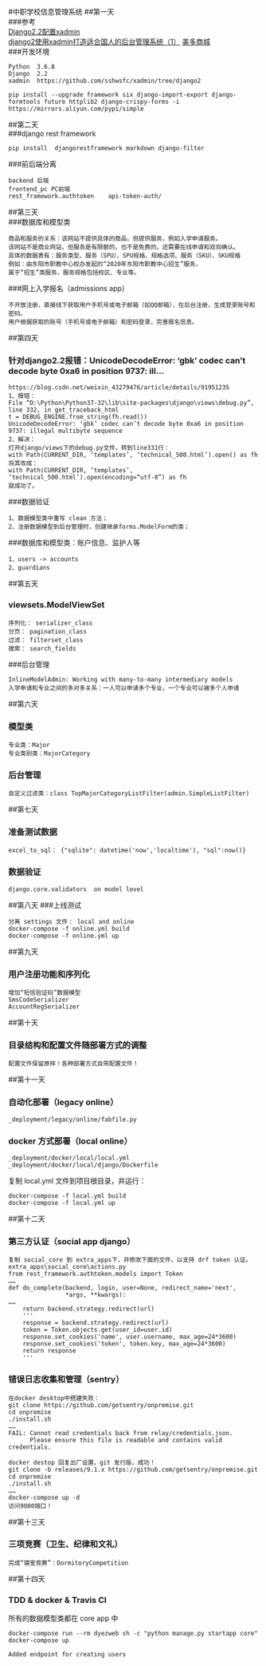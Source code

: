 #中职学校信息管理系统
##第一天  
###参考  
[Django2.2配置xadmin](https://blog.csdn.net/weixin_44944640/article/details/89402815)   
[django2使用xadmin打造适合国人的后台管理系统（1）](https://www.jianshu.com/p/9b3bfe934511)
[美多商城](https://gitee.com/zjdyez/meduo.site)    
###开发环境  
```text
Python  3.6.8
Django  2.2
xadmin  https://github.com/sshwsfc/xadmin/tree/django2
```
```commandline
pip install --upgrade framework six django-import-export django-formtools future httplib2 django-crispy-forms -i https://mirrors.aliyun.com/pypi/simple
```
##第二天   
###django rest framework  
```commandline
pip install  djangorestframework markdown django-filter
```  
###前后端分离  
```text
backend 后端
frontend_pc PC前端
rest_framework.authtoken    api-token-auth/
```
##第三天  
###数据库和模型类
```text
商品和服务的关系：该网站不提供具体的商品，但提供服务，例如入学申请服务。
该网站不是商业网站，但服务是有限额的，也不是免费的，还需要在线申请和双向确认。
具体的数据表有：服务类型、服务（SPU）、SPU规格、规格选项、服务（SKU）、SKU规格
例如：由东阳市职教中心校办发起的“2020年东阳市职教中心招生”服务，
属于“招生”类服务，服务规格包括校区、专业等。
```
###网上入学报名（admissions app）  
```text
不开放注册，直接线下获取用户手机号或电子邮箱（如QQ邮箱），在后台注册，生成登录账号和密码。
用户根据获取的账号（手机号或电子邮箱）和密码登录，完善报名信息。
```
##第四天  
### 针对django2.2报错：UnicodeDecodeError: ‘gbk’ codec can’t decode byte 0xa6 in position 9737: ill…  

```text
https://blog.csdn.net/weixin_43279476/article/details/91951235
1、报错：
File “D:\Python\Python37-32\lib\site-packages\django\views\debug.py”, line 332, in get_traceback_html
t = DEBUG_ENGINE.from_string(fh.read())
UnicodeDecodeError: ‘gbk’ codec can’t decode byte 0xa6 in position 9737: illegal multibyte sequence
2、解决：
打开django/views下的debug.py文件，转到line331行：
with Path(CURRENT_DIR, ‘templates’, ‘technical_500.html’).open() as fh
将其改成：
with Path(CURRENT_DIR, ‘templates’, ‘technical_500.html’).open(encoding=“utf-8”) as fh
就成功了。
```
###数据验证  
```text
1、数据模型类中重写 clean 方法；
2、注册数据模型到后台管理时，创建继承forms.ModelForm的类；
```
###数据库和模型类：账户信息、监护人等   
```text
1、users -> accounts
2、guardians
```
##第五天   
### viewsets.ModelViewSet   
```text
序列化： serializer_class  
分页： pagination_class  
过滤： filterset_class
搜索： search_fields
```
###后台管理   
```text
InlineModelAdmin: Working with many-to-many intermediary models
入学申请和专业之间的多对多关系：一人可以申请多个专业，一个专业可以被多个人申请
```
##第六天 
### 模型类  
```text
专业类：Major
专业类别类：MajorCategory
```  
### 后台管理  
```text
自定义过滤类：class TopMajorCategoryListFilter(admin.SimpleListFilter)
```
##第七天 
### 准备测试数据  
```text
excel_to_sql： {"sqlite": datetime('now','localtime'), "sql":now()}
```  
### 数据验证    
```text
django.core.validators  on model level
```  
##第八天
###上线测试
```text
分离 settings 文件： local and online
docker-compose -f online.yml build
docker-compose -f online.yml up
```
##第九天 
### 用户注册功能和序列化  
```text
增加“短信验证码”数据模型
SmsCodeSerializer
AccountRegSerializer  
```  
##第十天 
### 目录结构和配置文件随部署方式的调整 
```text
配置文件保留原样！各种部署方式自带配置文件！ 
```  
##第十一天 
### 自动化部署（legacy online）
```text
_deployment/legacy/online/fabfile.py
``` 
### docker 方式部署（local online）
```text
_deployment/docker/local/local.yml
_deployment/docker/local/django/Dockerfile
``` 
复制 local.yml 文件到项目根目录，并运行：   
```commandline
docker-compose -f local.yml build
docker-compose -f local.yml up
```
##第十二天 
### 第三方认证（social app django）
```text
复制 social_core 到 extra_apps下，并修改下面的文件，以支持 drf token 认证。
extra_apps\social_core\actions.py
from rest_framework.authtoken.models import Token
……
def do_complete(backend, login, user=None, redirect_name='next',
                *args, **kwargs):
……
    return backend.strategy.redirect(url)
    '''
    response = backend.strategy.redirect(url)
    token = Token.objects.get(user_id=user.id)
    response.set_cookies('name', user.username, max_age=24*3600)
    response.set_cookies('token', token.key, max_age=24*3600)
    return response
    '''
``` 
### 错误日志收集和管理（sentry）
```text
在docker desktop中搭建失败：
git clone https://github.com/getsentry/onpremise.git
cd onpremise
./install.sh
……
FAIL: Cannot read credentials back from relay/credentials.json.
      Please ensure this file is readable and contains valid credentials.

docker destop 回复出厂设置，git 发行版，成功！
git clone -b releases/9.1.x https://github.com/getsentry/onpremise.git
cd onpremise
./install.sh
……
docker-compose up -d
访问9000端口！
``` 
##第十三天 
### 三项竞赛（卫生、纪律和文礼）
```text
完成“寝室竞赛”：DormitoryCompetition
``` 
##第十四天 
### TDD & docker & Travis CI  
所有的数据模型类都在 core app 中  
```commandline
docker-compose run --rm dyezweb sh -c "python manage.py startapp core"
docker-compose up
``` 
```text
Added endpoint for creating users
```